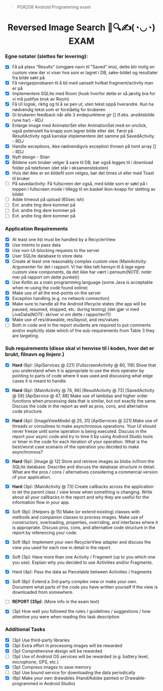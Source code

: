 > PGR208 Android Programming exam
<h1 align="center">
Reversed Image Search 📱🔍✍(◔◡◔) EXAM
</h1>


### Egne notater (slettes før levering):
* [x] Få på plass "Results" (omgjøre navn til "Saved" imo), dette blir trolig en custom
  view der vi viser hva som er lagret i DB, søke-bildet og resultater fra bilde søkt på
* [x] Få navigasjonsbaren til å bli med uansett hvilket fragment/activity man er på
* [x] Implementere SQLite med Room (husk hvorfor dette er så jævlig bra for vi må justifye bruk av Room)
* [x] Få UI logisk, riktig og til å se pen ut, uten tekst oppå hverandre. Kun ha nødvendig tekst som er forståelig for brukeren
* [x] Gi brukeren feedback når alle 3 endepunktene gir [] (f.eks. ansiktsbilde rune har) - RDJ
* [x] Enlarge image med AnimatorSet eller AnimationSet med en onclick, også potensielt ha knapp som lagrer bilde etter det. Først på ResultActivity også kanskje implementere det samme på SavedActivity. - RDJ
* [x] Handle exceptions, ikke nødvendigvis exception thrown på tomt array [] - RDJ
* [x] Nytt design - Stian
* [x] Bildene som bruker velger å save til DB, bør også legges til i download folder på telefonen (det står i eksamensteksten)
* [x] Hvis det ikke er en bildefil som velges, bør det times ut eller med Toast til bruker
* [ ] På savedactivity: Få fullscreen der også, med bilde som er søkt på i toppen i fullscreen mode i tillegg til en basket ikon-knapp for sletting av bildet
* [ ] Adde timeout på upload (60sec ish)
* [ ] Evt. andre ting dere kommer på
* [ ] Evt. andre ting dere kommer på
* [ ] Evt. andre ting dere kommer på

### Application Requirements

* [x] At least one list must be handled by a RecyclerView
* [x] Use intents to pass data
* [x] Use non-UI-blocking requests to the server
* [x] User SQLite database to store data
* [x] Create at least one reasonably complex custom view (MainActivity: Argumenter for det i rapport. Vi har ikke tatt hensyn til å lage egne custom view components, da det ikke har vært i pensum(NOTE: notér mer på rapport om dette punket))
* [x] Use Kotlin as a main programming language (some Java is acceptable when re-using
  the code found online)
* [x] Make use of all the end-points on the server
* [x] Exception handling (e.g. no network connection)
* [x] Make sure to handle all the Android lifecycle states (the app will be paused, resumed,
  stopped, etc. during testing) (det gjør vi med LiveData(NOTE: skriver vi om dette i rapporten?))
* [x] Make use of res/drawable, res/layout, and res/values
* [ ] Both in code and in the report students are required to put comments and/or explicitly state which of the sub-requirements from Table 3 they are targeting.

### Sub requirements (disse skal vi henvise til i koden, hvor det er brukt, filnavn og linjenr.)
* [x] **Hard** (8p): [ApiServices @ 221] [FullscreenActivity @ 80, 118] Show that you understand when it is appropriate to use the elvis
  operator by pointing to parts of code where it was used and discussing what edge cases it is meant to handle.
* [x] **Hard** (8p): [MainActivity @ 74, 96] [ResultActivity @ 73] [SavedActivity @ 59] [ApiService @ 47, 88] Make use of lambdas and higher order functions when processing data
  that is similar, but not exactly the same. Discuss the code in the report as well as pros, cons, and alternative code structure.
* [x] **Hard** (4p): [ImageViewModel @ 25, 31] [ApiServices @ 221] Make use of threads or coroutines to make asynchronous operations. Your UI should never freeze until some operation is being executed. Discuss in the report your async code and try to time it by using Android Studio tools or timer in the code for each iteration of your operation. What is the best/worst case scenario of the operation you decided to make asynchronous?
* [x] **Hard** (8p): [Image @ 12] Store and retrieve images as blobs in/from the SQLite database.
  Describe and discuss the database structure in detail. What are the pros / cons / alternatives considering a commercial version of your application.
* [x] **Hard** (3p):  [MainActivity @ 73] Create callbacks across the application to let the parent class / view
  know when something is changing. Write about all your callbacks in the report and why they are useful for the information flow in your app.
* [x] Soft (8p): [Helpers @ 15] Make (or extend existing) classes with methods and companion classes to
  process images. Make use of constructors, overloading, properties, overriding, and interfaces where it is appropriate. Discuss pros, cons, and alternative code structure in the report by referencing your code.
* [x] Soft (8p): Implement your own RecyclerView adapter and discuss the view you used for
  each row in detail in the report.
* [x] Soft (3p): Have more than one Activity / Fragment (up to you which one you use). Explain
  why you decided to use Activities and/or Fragments.
* [x] Hard (4p): Pass the data as Parcelable between Activities / fragments
* [x] Soft (8p): Extend a 3rd-party complex view or make your own. Document what parts of
  the code you have written yourself if the view is downloaded from somewhere.
* [ ] **REPORT (35p)**: (More info in the exam text)
* [x] (3p) How well you followed the rules / guidelines / suggestions / how attentive you were when reading this task description





### Additional Tasks

* [x] (3p) Use third-party libraries
* [x] (3p) Extra effort in processing images will be rewarded
* [x] (3p) Comprehensive design will be rewarded
* [ ] (3p) Use of Android OS services will be rewarded (e.g. battery level, microphone, GPS, etc.)
* [x] (3p) Compress images to save memory
* [ ] (3p) Use bound service for downloading the data periodically
* [x] (6p) Make your own drawables (Hand/Adobe painted or Drawable-programmed in Android
  Studio) 
